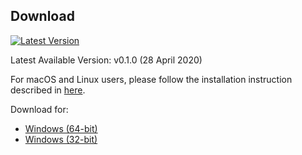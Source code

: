 ## Download

[![Latest Version](https://img.shields.io/github/release/danang-id/Pandora.svg)](https://danang-id.github.io/Pandora/download)

Latest Available Version: v0.1.0 (28 April 2020)

For macOS and Linux users, please follow the installation instruction described in [here](https://danang-id.github.io/Pandora/scripts).

Download for:

 * [Windows (64-bit)](https://github.com/danang-id/Pandora/releases/download/v0.1.0/Pandora-Setup-windows_amd64-v0.1.0.exe)
 * [Windows (32-bit)](https://github.com/danang-id/Pandora/releases/download/v0.1.0/Pandora-Setup-windows_i386-v0.1.0.exe)